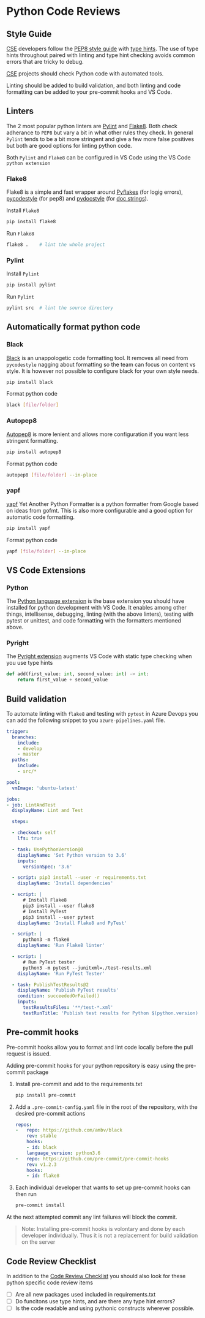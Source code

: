 # Python Code Reviews

## Style Guide

[CSE](../../../CSE.md) developers follow the [PEP8 style guide](https://pep8.org/) with [type hints](https://www.python.org/dev/peps/pep-0484/). The use of type hints throughout paired with linting and type hint checking avoids common errors that are tricky to debug.

[CSE](../../../CSE.md) projects should check Python code with automated tools.

Linting should be added to build validation, and both linting and code formatting can be added to your pre-commit hooks and VS Code.

## Linters

The 2 most popular python linters are [Pylint](https://www.pylint.org/) and [Flake8](https://pypi.org/project/flake8/).  Both check adherance to `PEP8` but vary a bit in what other rules they check.  In general `Pylint` tends to be a bit more stringent and give a few more false positives but both are good options for linting python code.

Both `Pylint` and `Flake8` can be configured in VS Code using the  VS Code `python extension`

### Flake8

Flake8 is a simple and fast wrapper around [Pyflakes](https://github.com/PyCQA/pyflakes) (for logig errors), [pycodestyle](https://github.com/PyCQA/pycodestyle) (for pep8) and [pydocstyle](https://github.com/PyCQA/pydocstyle) (for [doc strings](https://www.python.org/dev/peps/pep-0257/)).

Install `Flake8`

```bash
pip install flake8
```

Run `Flake8`

```bash
flake8 .    # lint the whole project
```

### Pylint

Install `Pylint`

```bash
pip install pylint
```

Run `Pylint`

```bash
pylint src  # lint the source directory
```

## Automatically format python code

### Black

[Black](https://github.com/psf/black) is an unappologetic code formatting tool. It removes all need from `pycodestyle` nagging about formatting so the team can focus on content vs style. It is however not possible to configure black for your own style needs.

```bash
pip install black
```

Format python code

```bash
black [file/folder]
```

### Autopep8

[Autopep8](https://github.com/hhatto/autopep8) is more lenient and allows more configuration if you want less stringent formatting.

```bash
pip install autopep8
```

Format python code

```bash
autopep8 [file/folder] --in-place
```

### yapf

[yapf](https://github.com/google/yapf) Yet Another Python Formatter is a python formatter from Google based on ideas from gofmt.  This is also more configurable and a good option for automatic code formatting.

```bash
pip install yapf
```

Format python code

```bash
yapf [file/folder] --in-place
```

## VS Code Extensions

### Python

The [Python language extension](https://marketplace.visualstudio.com/items?itemName=ms-python.python) is the base extension you should have installed for python development with VS Code. It enables among other things, intellisense, debugging, linting (with the above linters), testing with pytest or unittest, and code formatting with the formatters mentioned above.

### Pyright

The [Pyright extension](https://marketplace.visualstudio.com/items?itemName=ms-pyright.pyright) augments VS Code with static type checking when you use type hints

```python
def add(first_value: int, second_value: int) -> int:
    return first_value + second_value
```

## Build validation

To automate linting with `flake8` and testing with `pytest` in Azure Devops you can add the following snippet to you `azure-pipelines.yaml` file.

```yaml
trigger:
  branches:
    include:
    - develop
    - master
  paths:
    include:
    - src/*

pool:
  vmImage: 'ubuntu-latest'

jobs:
- job: LintAndTest
  displayName: Lint and Test

  steps:

  - checkout: self
    lfs: true

  - task: UsePythonVersion@0
    displayName: 'Set Python version to 3.6'
    inputs:
      versionSpec: '3.6'

  - script: pip3 install --user -r requirements.txt
    displayName: 'Install dependencies'

  - script: |
      # Install Flake8
      pip3 install --user flake8
      # Install PyTest
      pip3 install --user pytest
    displayName: 'Install Flake8 and PyTest'

  - script: |
      python3 -m flake8
    displayName: 'Run Flake8 linter'

  - script: |
      # Run PyTest tester
      python3 -m pytest --junitxml=./test-results.xml
    displayName: 'Run PyTest Tester'

  - task: PublishTestResults@2
    displayName: 'Publish PyTest results'
    condition: succeededOrFailed()
    inputs:
      testResultsFiles: '**/test-*.xml'
      testRunTitle: 'Publish test results for Python $(python.version)'
```

## Pre-commit hooks

Pre-commit hooks allow you to format and lint code locally before the pull request is issued.

Adding pre-commit hooks for your python repository is easy using the pre-commit package

1. Install pre-commit and add to the requirements.txt

    ```bash
    pip install pre-commit
    ```

2. Add a `.pre-commit-config.yaml` file in the root of the repository, with the desired pre-commit actions

    ```yaml
    repos:
    -   repo: https://github.com/ambv/black
        rev: stable
        hooks:
        - id: black
        language_version: python3.6
    -   repo: https://github.com/pre-commit/pre-commit-hooks
        rev: v1.2.3
        hooks:
        - id: flake8
    ```

3. Each individual developer that wants to set up pre-commit hooks can then run

    ```bash
    pre-commit install
    ```

At the next attempted commit any lint failures will block the commit.

> Note: Installing pre-commit hooks is volontary and done by each developer individually. Thus it is not a replacement for build validation on the server

## Code Review Checklist

In addition to the [Code Review Checklist](../readme.md) you should also look for these python specific code review items

* [ ] Are all new packages used included in requirements.txt
* [ ] Do funcitons use type hints, and are there any type hint errors?
* [ ] Is the code readable and using pythonic constructs wherever possible.
